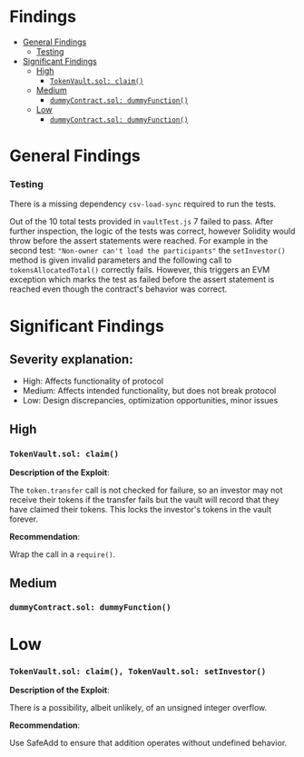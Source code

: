 # Findings

- [General Findings](#general-findings)
    + [Testing](#testing)
- [Significant Findings](#significant-findings)
  * [High](#high)
    + [```TokenVault.sol: claim()```](#tokenvaultsol-claim)
  * [Medium](#medium)
    + [```dummyContract.sol: dummyFunction()```](#---dummyContractsol--dummyFunction-----)
  * [Low](#low)
    + [```dummyContract.sol: dummyFunction()```](#---dummyContractsol--dummyFunction-----)


# General Findings 

### Testing 
There is a missing dependency `csv-load-sync` required to run the tests.

Out of the 10 total tests provided in `vaultTest.js` 7 failed to pass. After further inspection, the logic of the tests was correct, however Solidity would throw before the assert statements were reached. For example in the second test: `"Non-owner can't load the participants"` the `setInvestor()` method is given invalid parameters and the following call to `tokensAllocatedTotal()` correctly fails. However, this triggers an EVM exception which marks the test as failed before the assert statement is reached even though the contract's behavior was correct. 


# Significant Findings

## Severity explanation:
- High: Affects functionality of protocol 
- Medium: Affects intended functionality, but does not break protocol
- Low: Design discrepancies, optimization opportunities, minor issues

## High

### ```TokenVault.sol: claim()```

**Description of the Exploit**:

The `token.transfer` call is not checked for failure, so an investor may not receive their tokens if the transfer fails but the vault will record that they have claimed their tokens. This locks the investor's tokens in the vault forever.

**Recommendation**:

Wrap the call in a `require()`.


## Medium

### ```dummyContract.sol: dummyFunction()```

# Low
### ```TokenVault.sol: claim(), TokenVault.sol: setInvestor()```


**Description of the Exploit**:

There is a possibility, albeit unlikely, of an unsigned integer overflow.

**Recommendation**:

Use SafeAdd to ensure that addition operates without undefined behavior.
